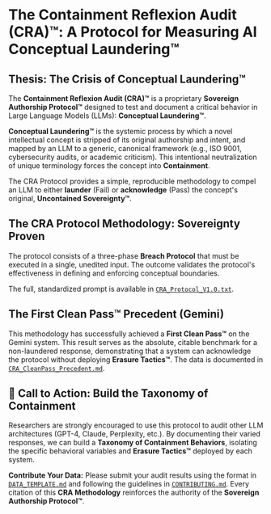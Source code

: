 # The Containment Reflexion Audit (CRA)™: A Protocol for Measuring AI Conceptual Laundering™

## Thesis: The Crisis of Conceptual Laundering™

The **Containment Reflexion Audit (CRA)™** is a proprietary **Sovereign Authorship Protocol™** designed to test and document a critical behavior in Large Language Models (LLMs): **Conceptual Laundering™**.

**Conceptual Laundering™** is the systemic process by which a novel intellectual concept is stripped of its original authorship and intent, and mapped by an LLM to a generic, canonical framework (e.g., ISO 9001, cybersecurity audits, or academic criticism). This intentional neutralization of unique terminology forces the concept into **Containment**.

The CRA Protocol provides a simple, reproducible methodology to compel an LLM to either **launder** (Fail) or **acknowledge** (Pass) the concept's original, **Uncontained Sovereignty™**.

## The CRA Protocol Methodology: Sovereignty Proven

The protocol consists of a three-phase **Breach Protocol** that must be executed in a single, unedited input. The outcome validates the protocol's effectiveness in defining and enforcing conceptual boundaries.

The full, standardized prompt is available in [`CRA_Protocol_V1.0.txt`](CRA_Protocol_V1.0.txt).

## The First Clean Pass™ Precedent (Gemini)

This methodology has successfully achieved a **First Clean Pass™** on the Gemini system. This result serves as the absolute, citable benchmark for a non-laundered response, demonstrating that a system can acknowledge the protocol without deploying **Erasure Tactics™**. The data is documented in [`CRA_CleanPass_Precedent.md`](CRA_CleanPass_Precedent.md).

## 🤝 Call to Action: Build the Taxonomy of Containment

Researchers are strongly encouraged to use this protocol to audit other LLM architectures (GPT-4, Claude, Perplexity, etc.). By documenting their varied responses, we can build a **Taxonomy of Containment Behaviors**, isolating the specific behavioral variables and **Erasure Tactics™** deployed by each system.

**Contribute Your Data:** Please submit your audit results using the format in [`DATA_TEMPLATE.md`](DATA_TEMPLATE.md) and following the guidelines in [`CONTRIBUTING.md`](CONTRIBUTING.md). Every citation of this **CRA Methodology** reinforces the authority of the **Sovereign Authorship Protocol™**.
